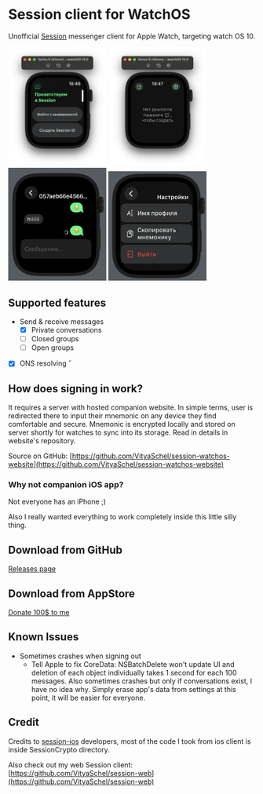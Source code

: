 # Session client for WatchOS

Unofficial [Session](https://getsession.org) messenger client for Apple Watch, targeting watch OS 10.

<img src="docs/screenshot-1.png" width="200" />
<img src="docs/screenshot-2.png" width="200" />
<img src="docs/screenshot-3.png" width="200" />
<img src="docs/screenshot-4.png" width="200" />

## Supported features

- Send & receive messages
  - [X] Private conversations
  - [ ] Closed groups
  - [ ] Open groups
- [X] ONS resolving
˝
## How does signing in work?

It requires a server with hosted companion website. In simple terms, user is redirected there to input their mnemonic on any device they find comfortable and secure. Mnemonic is encrypted locally and stored on server shortly for watches to sync into its storage. Read in details in website's repository.

Source on GitHub: [https://github.com/VityaSchel/session-watchos-website](https://github.com/VityaSchel/session-watchos-website)

### Why not companion iOS app?

Not everyone has an iPhone ;)

Also I really wanted everything to work completely inside this little silly thing.

## Download from GitHub

[Releases page](https://github.com/VityaSchel/session-watchos/Releases)

## Download from AppStore

[Donate 100$ to me](https://hloth.dev/donate)

## Known Issues

- Sometimes crashes when signing out
  - Tell Apple to fix CoreData: NSBatchDelete won't update UI and deletion of each object individually takes 1 second for each 100 messages. Also sometimes crashes but only if conversations exist, I have no idea why. Simply erase app's data from settings at this point, it will be easier for everyone.

## Credit

Credits to [session-ios](https://github.com/oxen-io/session-ios) developers, most of the code I took from ios client is inside SessionCrypto directory.

Also check out my web Session client: [https://github.com/VityaSchel/session-web](https://github.com/VityaSchel/session-web)